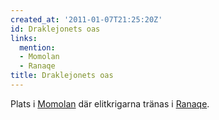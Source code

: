 ```yaml
---
created_at: '2011-01-07T21:25:20Z'
id: Draklejonets oas
links:
  mention:
  - Momolan
  - Ranaqe
title: Draklejonets oas
---
```


Plats i [Momolan] där elitkrigarna tränas i [Ranaqe].

  [Momolan]: Momolan
  [Ranaqe]: Ranaqe